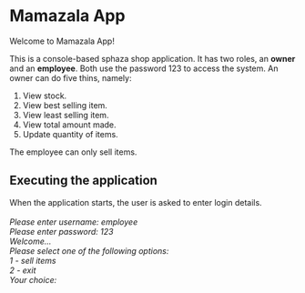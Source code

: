 # Mamazala App

Welcome to Mamazala App!

This is a console-based sphaza shop application. It has two roles, an <b>owner</b> and an <b>employee</b>. Both use the password 123 to access the system. An owner can do five thins, namely:
1. View stock.
2. View best selling item.
3. View least selling item.
4. View total amount made.
5. Update quantity of items.

The employee can only sell items. 

## Executing the application
When the application starts, the user is asked to enter login details.<br>
<br>
<i>
Please enter username: employee
<br>
Please enter password: 123
<br>
Welcome...
<br>
Please select one of the following options:<br>
1 - sell items<br>
2 - exit <br>
Your choice:<br>
</i>

